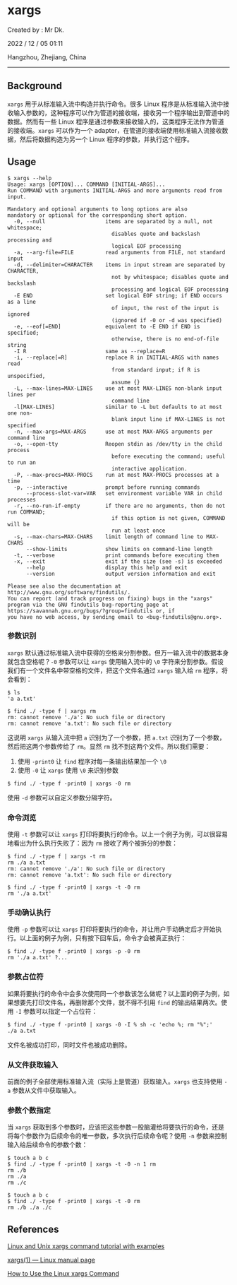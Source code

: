 # xargs

Created by : Mr Dk.

2022 / 12 / 05 01:11

Hangzhou, Zhejiang, China

---

## Background

`xargs` 用于从标准输入流中构造并执行命令。很多 Linux 程序是从标准输入流中接收输入参数的，这种程序可以作为管道的接收端，接收另一个程序输出到管道中的数据。然而有一些 Linux 程序是通过参数来接收输入的，这类程序无法作为管道的接收端。`xargs` 可以作为一个 adapter，在管道的接收端使用标准输入流接收数据，然后将数据构造为另一个 Linux 程序的参数，并执行这个程序。

## Usage

```shell
$ xargs --help
Usage: xargs [OPTION]... COMMAND [INITIAL-ARGS]...
Run COMMAND with arguments INITIAL-ARGS and more arguments read from input.

Mandatory and optional arguments to long options are also
mandatory or optional for the corresponding short option.
  -0, --null                   items are separated by a null, not whitespace;
                                 disables quote and backslash processing and
                                 logical EOF processing
  -a, --arg-file=FILE          read arguments from FILE, not standard input
  -d, --delimiter=CHARACTER    items in input stream are separated by CHARACTER,
                                 not by whitespace; disables quote and backslash
                                 processing and logical EOF processing
  -E END                       set logical EOF string; if END occurs as a line
                                 of input, the rest of the input is ignored
                                 (ignored if -0 or -d was specified)
  -e, --eof[=END]              equivalent to -E END if END is specified;
                                 otherwise, there is no end-of-file string
  -I R                         same as --replace=R
  -i, --replace[=R]            replace R in INITIAL-ARGS with names read
                                 from standard input; if R is unspecified,
                                 assume {}
  -L, --max-lines=MAX-LINES    use at most MAX-LINES non-blank input lines per
                                 command line
  -l[MAX-LINES]                similar to -L but defaults to at most one non-
                                 blank input line if MAX-LINES is not specified
  -n, --max-args=MAX-ARGS      use at most MAX-ARGS arguments per command line
  -o, --open-tty               Reopen stdin as /dev/tty in the child process
                                 before executing the command; useful to run an
                                 interactive application.
  -P, --max-procs=MAX-PROCS    run at most MAX-PROCS processes at a time
  -p, --interactive            prompt before running commands
      --process-slot-var=VAR   set environment variable VAR in child processes
  -r, --no-run-if-empty        if there are no arguments, then do not run COMMAND;
                                 if this option is not given, COMMAND will be
                                 run at least once
  -s, --max-chars=MAX-CHARS    limit length of command line to MAX-CHARS
      --show-limits            show limits on command-line length
  -t, --verbose                print commands before executing them
  -x, --exit                   exit if the size (see -s) is exceeded
      --help                   display this help and exit
      --version                output version information and exit

Please see also the documentation at http://www.gnu.org/software/findutils/.
You can report (and track progress on fixing) bugs in the "xargs"
program via the GNU findutils bug-reporting page at
https://savannah.gnu.org/bugs/?group=findutils or, if
you have no web access, by sending email to <bug-findutils@gnu.org>.
```

### 参数识别

`xargs` 默认通过标准输入流中获得的空格来分割参数。但万一输入流中的数据本身就包含空格呢？`-0` 参数可以让 `xargs` 使用输入流中的 `\0` 字符来分割参数。假设我们有一个文件名中带空格的文件，把这个文件名通过 `xargs` 输入给 `rm` 程序，将会看到：

```shell
$ ls
'a a.txt'

$ find ./ -type f | xargs rm
rm: cannot remove './a': No such file or directory
rm: cannot remove 'a.txt': No such file or directory
```

这说明 `xargs` 从输入流中把 `a` 识别为了一个参数，把 `a.txt` 识别为了一个参数，然后把这两个参数传给了 `rm`。显然 `rm` 找不到这两个文件。所以我们需要：

1. 使用 `-print0` 让 `find` 程序对每一条输出结果加一个 `\0`
2. 使用 `-0` 让 `xargs` 使用 `\0` 来识别参数

```shell
$ find ./ -type f -print0 | xargs -0 rm
```

使用 `-d` 参数可以自定义参数分隔字符。

### 命令浏览

使用 `-t` 参数可以让 `xargs` 打印将要执行的命令。以上一个例子为例，可以很容易地看出为什么执行失败了：因为 `rm` 接收了两个被拆分的参数：

```shell
$ find ./ -type f | xargs -t rm
rm ./a a.txt
rm: cannot remove './a': No such file or directory
rm: cannot remove 'a.txt': No such file or directory

$ find ./ -type f -print0 | xargs -t -0 rm
rm './a a.txt'
```

### 手动确认执行

使用 `-p` 参数可以让 `xargs` 打印将要执行的命令，并让用户手动确定后才开始执行。以上面的例子为例，只有按下回车后，命令才会被真正执行：

```shell
$ find ./ -type f -print0 | xargs -p -0 rm
rm './a a.txt' ?...
```

### 参数占位符

如果将要执行的命令中会多次使用同一个参数该怎么做呢？以上面的例子为例，如果想要先打印文件名，再删除那个文件，就不得不引用 `find` 的输出结果两次。使用 `-I` 参数可以指定一个占位符：

```shell
$ find ./ -type f -print0 | xargs -0 -I % sh -c 'echo %; rm "%";'
./a a.txt
```

文件名被成功打印，同时文件也被成功删除。

### 从文件获取输入

前面的例子全部使用标准输入流（实际上是管道）获取输入。`xargs` 也支持使用 `-a` 参数从文件中获取输入。

### 参数个数指定

当 `xargs` 获取到多个参数时，应该把这些参数一股脑灌给将要执行的命令，还是将每个参数作为后续命令的唯一参数，多次执行后续命令呢？使用 `-n` 参数来控制输入给后续命令的参数个数：

```shell
$ touch a b c
$ find ./ -type f -print0 | xargs -t -0 -n 1 rm
rm ./b
rm ./a
rm ./c

$ touch a b c
$ find ./ -type f -print0 | xargs -t -0 rm
rm ./b ./a ./c
```

## References

[Linux and Unix xargs command tutorial with examples](https://shapeshed.com/unix-xargs/)

[xargs(1) — Linux manual page](https://man7.org/linux/man-pages/man1/xargs.1.html)

[How to Use the Linux xargs Command](https://phoenixnap.com/kb/xargs-command)
